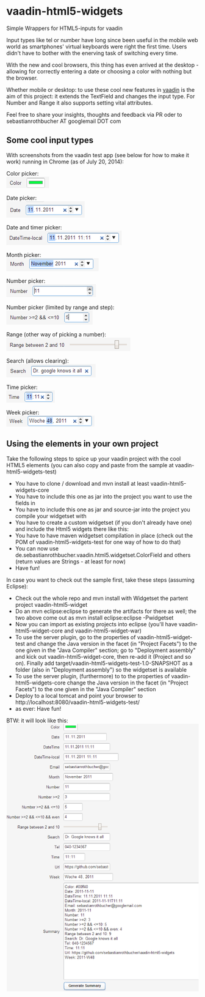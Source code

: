 vaadin-html5-widgets
====================

Simple Wrappers for HTML5-inputs for vaadin

Input types like tel or number have long since been useful in the mobile web world as smartphones' virtual keyboards were right the first time. Users didn't have to bother with the enerving task of switching every time. 

With the new and cool browsers, this thing has even arrived at the desktop - allowing for correctly entering a date or choosing a color with nothing but the browser. 

Whether mobile or desktop: to use these cool new features in [vaadin](http://www.vaadin.com) is the aim of this project: it extends the TextField and changes the input type. For Number and Range it also supports setting vital attributes. 

Feel free to share your insights, thoughts and feedback via PR oder to sebastianrothbucher AT googlemail DOT com


## Some cool input types

With screenshots from the vaadin test app (see below for how to make it work) running in Chrome (as of July 20, 2014): 

Color picker: <br /><img src="img/color.png" />

Date picker: <br /><img src="img/date.png" />

Date and timer picker: <br /><img src="img/datetime-local.png" />

Month picker: <br /><img src="img/month.png" />

Number picker: <br /><img src="img/number.png" />

Number picker (limited by range and step): <br /><img src="img/numberLimited.png" />

Range (other way of picking a number): <br /><img src="img/range.png" />

Search (allows clearing): <br /><img src="img/search.png" />

Time picker: <br /><img src="img/time.png" />

Week picker: <br /><img src="img/week.png" />


## Using the elements in your own project

Take the following steps to spice up your vaadin project with the cool HTML5 elements (you can also copy and paste from the sample at vaadin-html5-widgets-test)

- You have to clone / download and mvn install at least vaadin-html5-widgets-core
- You have to include this one as jar into the project you want to use the fields in
- You have to include this one as jar and source-jar into the project you compile your widgetset with
- You have to create a custom widgetset (if you don't already have one) and include the Html5 widgets there like this: 
	<?xml version="1.0" encoding="UTF-8"?>
	<!DOCTYPE module PUBLIC "-//Google Inc.//DTD Google Web Toolkit 1.7.0//EN" "http://google-web-toolkit.googlecode.com/svn/tags/1.7.0/distro-source/core/src/gwt-module.dtd">
	<module>
		<inherits name="com.vaadin.DefaultWidgetSet" />
		<inherits name="de.sebastianrothbucher.vaadin.html5.Html5Widgets" />
	</module>
- You have to have maven widgetset compilation in place (check out the POM of vaadin-html5-widgets-test for one way of how to do that)
- You can now use de.sebastianrothbucher.vaadin.html5.widgetset.ColorField and others (return values are Strings - at least for now)
- Have fun!

In case you want to check out the sample first, take these steps (assuming Eclipse): 
- Check out the whole repo and mvn install with Widgetset the partent project vaadin-html5-widget
- Do an mvn eclipse:eclipse to generate the artifacts for there as well; the two above come out as
	mvn install eclipse:eclipse -Pwidgetset
- Now you can import as existing projects into eclipse (you'll have vaadin-html5-widget-core and vaadin-html5-widget-war)
- To use the server plugin, go to the properties of vaadin-html5-widget-test and change the Java version in the facet (in "Project Facets") to the one given in the "Java Compiler" section; go to "Deployment assembly" and kick out vaadin-html5-widget-core, then re-add it (Project and so on). Finally add target/vaadin-html5-widgets-test-1.0-SNAPSHOT as a folder (also in "Deployment assembly") so the widgetset is available
- To use the server plugin, (furthermore) to to the properties of vaadin-html5-widgets-core change the Java version in the facet (in "Project Facets") to the one given in the "Java Compiler" section
- Deploy to a local tomcat and point your browser to http://localhost:8080/vaadin-html5-widgets-test/
- as ever: Have fun!

BTW: it will look like this: <br /><img src="img/OVERALL.png" />

